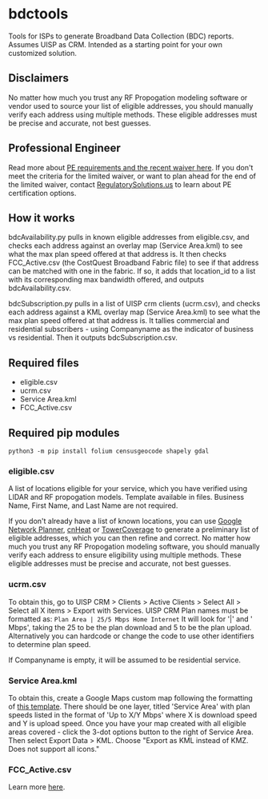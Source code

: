 # bdctools
Tools for ISPs to generate Broadband Data Collection (BDC) reports. Assumes UISP as CRM. Intended as a starting point for your own customized solution.

## Disclaimers
No matter how much you trust any RF Propogation modeling software or vendor used to source your list of eligible addresses, you should manually verify each address using multiple methods. These eligible addresses must be precise and accurate, not best guesses.

## Professional Engineer
Read more about [PE requirements and the recent waiver here](https://docs.fcc.gov/public/attachments/DA-22-733A1.pdf). If you don't meet the criteria for the limited waiver, or want to plan ahead for the end of the limited waiver, contact [RegulatorySolutions.us](https://www.regulatorysolutions.us/) to learn about PE certification options.

## How it works
bdcAvailability.py pulls in known eligible addresses from eligible.csv, and checks each address against an overlay map (Service Area.kml) to see what the max plan speed offered at that address is. It then checks FCC_Active.csv (the CostQuest Broadband Fabric file) to see if that address can be matched with one in the fabric. If so, it adds that location_id to a list with its corresponding max bandwidth offered, and outputs bdcAvailability.csv.

bdcSubscription.py pulls in a list of UISP crm clients (ucrm.csv), and checks each address against a KML overlay map (Service Area.kml) to see what the max plan speed offered at that address is. It tallies commercial and residential subscribers - using Companyname as the indicator of business vs residential. Then it outputs bdcSubscription.csv.

## Required files
- eligible.csv
- ucrm.csv
- Service Area.kml
- FCC_Active.csv

## Required pip modules
```python3 -m pip install folium censusgeocode shapely gdal```

### eligible.csv
A list of locations eligible for your service, which you have verified using LIDAR and RF propogation models. Template available in files. Business Name, First Name, and Last Name are not required.

If you don't already have a list of known locations, you can use [Google Network Planner](https://wirelessconnectivity.google.com/networkplanner/welcome), [cnHeat](https://cnheat.cambiumnetworks.com/) or [TowerCoverage](https://www.towercoverage.com/) to generate a preliminary list of eligible addresses, which you can then refine and correct. No matter how much you trust any RF Propogation modeling software, you should manually verify each address to ensure eligibility using multiple methods. These eligible addresses must be precise and accurate, not best guesses.

### ucrm.csv
To obtain this, go to UISP CRM > Clients > Active Clients > Select All > Select all X items > Export with Services. UISP CRM Plan names must be formatted as:
```Plan Area | 25/5 Mbps Home Internet```
It will look for '|' and ' Mbps', taking the 25 to be the plan download and 5 to be the plan upload. Alternatively you can hardcode or change the code to use other identifiers to determine plan speed.

If Companyname is empty, it will be assumed to be residential service.

### Service Area.kml
To obtain this, create a Google Maps custom map following the formatting of [this template](https://www.google.com/maps/d/u/0/edit?mid=1-468H_snEfzXTjrnuyBU2OQs0Odaf8E&usp=sharing). There should be one layer, titled 'Service Area' with plan speeds listed in the format of 'Up to X/Y Mbps' where X is download speed and Y is upload speed. Once you have your map created with all eligible areas covered - click the 3-dot options button to the right of Service Area. Then select Export Data > KML. Choose "Export as KML instead of KMZ. Does not support all icons."

### FCC_Active.csv
Learn more [here](https://help.bdc.fcc.gov/hc/en-us/articles/5377509232283-How-Fixed-Broadband-Service-Providers-Can-Access-the-Location-Fabric).

